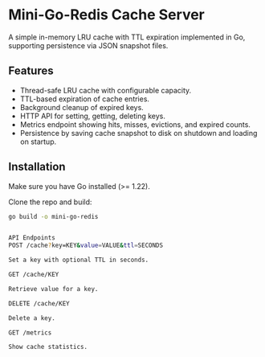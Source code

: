 # Mini-Go-Redis Cache Server

A simple in-memory LRU cache with TTL expiration implemented in Go, supporting persistence via JSON snapshot files.

## Features

- Thread-safe LRU cache with configurable capacity.
- TTL-based expiration of cache entries.
- Background cleanup of expired keys.
- HTTP API for setting, getting, deleting keys.
- Metrics endpoint showing hits, misses, evictions, and expired counts.
- Persistence by saving cache snapshot to disk on shutdown and loading on startup.

## Installation

Make sure you have Go installed (>= 1.22).

Clone the repo and build:

```bash
go build -o mini-go-redis


API Endpoints
POST /cache?key=KEY&value=VALUE&ttl=SECONDS

Set a key with optional TTL in seconds.

GET /cache/KEY

Retrieve value for a key.

DELETE /cache/KEY

Delete a key.

GET /metrics

Show cache statistics.

